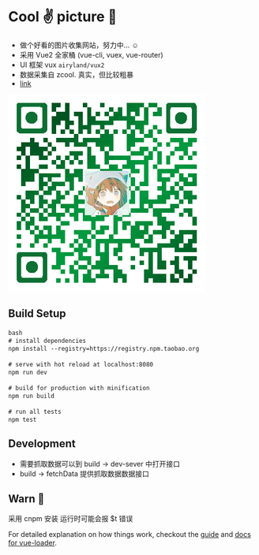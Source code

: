# Cool :v: picture :evergreen_tree:

- 做个好看的图片收集网站，努力中... :relaxed:
- 采用 Vue2 全家桶 (vue-cli, vuex, vue-router)
- UI 框架 vux `airyland/vux2`
- 数据采集自 zcool. 真实，但比较粗暴
- [link](http://cicime.oschina.io/cool-picture/)

![](./static/.z.png)

## Build Setup
    bash
    # install dependencies
    npm install --registry=https://registry.npm.taobao.org

    # serve with hot reload at localhost:8080
    npm run dev

    # build for production with minification
    npm run build

    # run all tests
    npm test

## Development
- 需要抓取数据可以到 build -> dev-sever 中打开接口
- build -> fetchData 提供抓取数据数据接口

## Warn :full_moon_with_face:
  采用 cnpm 安装 运行时可能会报 $t 错误

For detailed explanation on how things work, checkout the [guide](http://vuejs-templates.github.io/webpack/) and [docs for vue-loader](http://vuejs.github.io/vue-loader).
